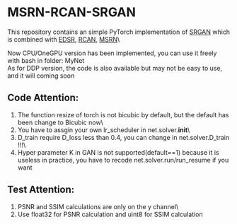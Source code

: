 # MSRN-RCAN-SRGAN
This repository contains an simple PyTorch implementation of [SRGAN](https://arxiv.org/abs/1609.04802) which is combined with
    [EDSR](https://arxiv.org/abs/1707.02921),
    [RCAN](https://arxiv.org/abs/1807.02758), 
    [MSRN](https://arxiv.org/abs/1904.10698)\

Now CPU/OneGPU version has been implemented, you can use it freely with bash in folder: MyNet\
As for DDP version, the code is also available but may not be easy to use, and it will coming soon


## Code Attention:
1. The function resize of torch is not bicubic by default, but the default has been change to Bicubic now\
2. You have to assgin your own lr_scheduler in net.solver.__init__\
3. D_train require D_loss less than 0.4, you can change in net.solver.D_train !!!\
3. Hyper parameter K in GAN is not supported(default==1) because it is useless in practice, you have to recode net.solver.run/run_resume if you want


## Test Attention:
1. PSNR and SSIM calculations are only on the y channel\
2. Use float32 for PSNR calculation and uint8 for SSIM calculation
